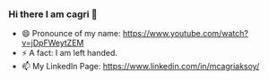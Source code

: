 ### Hi there I am cagri 👋

- 😄 Pronounce of my name: https://www.youtube.com/watch?v=jDpFWeytZEM
- ⚡ A fact: I am left handed.
- 📫 My LinkedIn Page: https://www.linkedin.com/in/mcagriaksoy/
